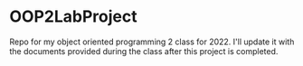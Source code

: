 # OOP2LabProject
Repo for my object oriented programming 2 class for 2022.
I'll update it with the documents provided during the class after this project is completed.

